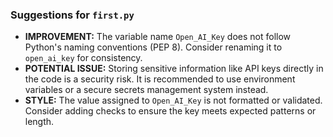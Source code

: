 ### Suggestions for `first.py`

- **IMPROVEMENT:** The variable name `Open_AI_Key` does not follow Python's naming conventions (PEP 8). Consider renaming it to `open_ai_key` for consistency.
- **POTENTIAL ISSUE:** Storing sensitive information like API keys directly in the code is a security risk. It is recommended to use environment variables or a secure secrets management system instead.
- **STYLE:** The value assigned to `Open_AI_Key` is not formatted or validated. Consider adding checks to ensure the key meets expected patterns or length.

